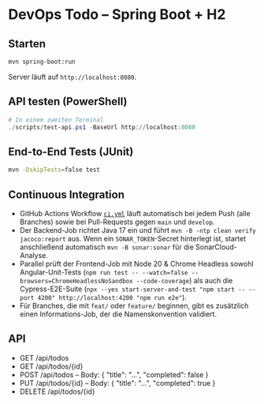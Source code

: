 # DevOps Todo – Spring Boot + H2

## Starten
```bash
mvn spring-boot:run
```

Server läuft auf `http://localhost:8080`.

## API testen (PowerShell)
```powershell
# In einem zweiten Terminal
./scripts/test-api.ps1 -BaseUrl http://localhost:8080
```

## End-to-End Tests (JUnit)
```bash
mvn -DskipTests=false test
```

## Continuous Integration
- GitHub Actions Workflow [`ci.yml`](.github/workflows/ci.yml) läuft automatisch bei jedem Push (alle Branches) sowie bei Pull-Requests gegen `main` und `develop`.
- Der Backend-Job richtet Java 17 ein und führt `mvn -B -ntp clean verify jacoco:report` aus. Wenn ein `SONAR_TOKEN`-Secret hinterlegt ist, startet anschließend automatisch `mvn -B sonar:sonar` für die SonarCloud-Analyse.
- Parallel prüft der Frontend-Job mit Node 20 & Chrome Headless sowohl Angular-Unit-Tests (`npm run test -- --watch=false --browsers=ChromeHeadlessNoSandbox --code-coverage`) als auch die Cypress-E2E-Suite (`npx --yes start-server-and-test "npm start -- --port 4200" http://localhost:4200 "npm run e2e"`).
- Für Branches, die mit `feat/` oder `feature/` beginnen, gibt es zusätzlich einen Informations-Job, der die Namenskonvention validiert.

## API
- GET /api/todos
- GET /api/todos/{id}
- POST /api/todos  – Body: { "title": "...", "completed": false }
- PUT /api/todos/{id} – Body: { "title": "...", "completed": true }
- DELETE /api/todos/{id}
